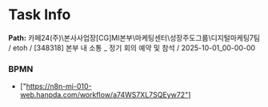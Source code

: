 # Task Info

**Path:** 카페24(주)\본사사업장\[CG]MI본부\마케팅센터\성장주도그룹\디지털마케팅7팀 / etoh / [348318] 본부 내 소통 _ 정기 회의 예약 및 참석 / 2025-10-01_00-00-00

### BPMN
- ["https://n8n-mi-010-web.hanpda.com/workflow/a74WS7XL7SQEyw72"]

